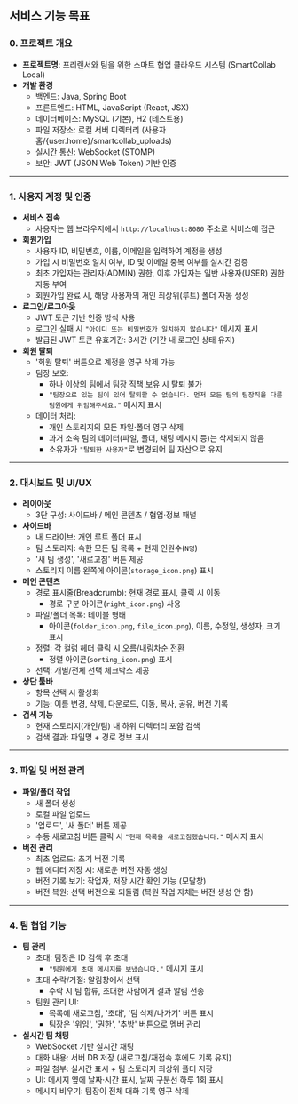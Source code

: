 ## 서비스 기능 목표

### 0. 프로젝트 개요
- **프로젝트명**: 프리랜서와 팀을 위한 스마트 협업 클라우드 시스템 (SmartCollab Local)
- **개발 환경**
  - 백엔드: Java, Spring Boot
  - 프론트엔드: HTML, JavaScript (React, JSX)
  - 데이터베이스: MySQL (기본), H2 (테스트용)
  - 파일 저장소: 로컬 서버 디렉터리 (사용자 홈/{user.home}/smartcollab_uploads)
  - 실시간 통신: WebSocket (STOMP)
  - 보안: JWT (JSON Web Token) 기반 인증

---

### 1. 사용자 계정 및 인증
- **서비스 접속**
  - 사용자는 웹 브라우저에서 `http://localhost:8080` 주소로 서비스에 접근
- **회원가입**
  - 사용자 ID, 비밀번호, 이름, 이메일을 입력하여 계정을 생성
  - 가입 시 비밀번호 일치 여부, ID 및 이메일 중복 여부를 실시간 검증
  - 최초 가입자는 관리자(ADMIN) 권한, 이후 가입자는 일반 사용자(USER) 권한 자동 부여
  - 회원가입 완료 시, 해당 사용자의 개인 최상위(루트) 폴더 자동 생성
- **로그인/로그아웃**
  - JWT 토큰 기반 인증 방식 사용
  - 로그인 실패 시 `"아이디 또는 비밀번호가 일치하지 않습니다"` 메시지 표시
  - 발급된 JWT 토큰 유효기간: 3시간 (기간 내 로그인 상태 유지)
- **회원 탈퇴**
  - '회원 탈퇴' 버튼으로 계정을 영구 삭제 가능
  - 팀장 보호:
    - 하나 이상의 팀에서 팀장 직책 보유 시 탈퇴 불가
    - `"팀장으로 있는 팀이 있어 탈퇴할 수 없습니다. 먼저 모든 팀의 팀장직을 다른 팀원에게 위임해주세요."` 메시지 표시
  - 데이터 처리:
    - 개인 스토리지의 모든 파일·폴더 영구 삭제
    - 과거 소속 팀의 데이터(파일, 폴더, 채팅 메시지 등)는 삭제되지 않음
    - 소유자가 `"탈퇴한 사용자"`로 변경되어 팀 자산으로 유지

---

### 2. 대시보드 및 UI/UX
- **레이아웃**
  - 3단 구성: 사이드바 / 메인 콘텐츠 / 협업·정보 패널
- **사이드바**
  - 내 드라이브: 개인 루트 폴더 표시
  - 팀 스토리지: 속한 모든 팀 목록 + 현재 인원수(`N명`)
  - '새 팀 생성', '새로고침' 버튼 제공
  - 스토리지 이름 왼쪽에 아이콘(`storage_icon.png`) 표시
- **메인 콘텐츠**
  - 경로 표시줄(Breadcrumb): 현재 경로 표시, 클릭 시 이동
    - 경로 구분 아이콘(`right_icon.png`) 사용
  - 파일/폴더 목록: 테이블 형태
    - 아이콘(`folder_icon.png`, `file_icon.png`), 이름, 수정일, 생성자, 크기 표시
  - 정렬: 각 컬럼 헤더 클릭 시 오름/내림차순 전환
    - 정렬 아이콘(`sorting_icon.png`) 표시
  - 선택: 개별/전체 선택 체크박스 제공
- **상단 툴바**
  - 항목 선택 시 활성화
  - 기능: 이름 변경, 삭제, 다운로드, 이동, 복사, 공유, 버전 기록
- **검색 기능**
  - 현재 스토리지(개인/팀) 내 하위 디렉터리 포함 검색
  - 검색 결과: 파일명 + 경로 정보 표시

---

### 3. 파일 및 버전 관리
- **파일/폴더 작업**
  - 새 폴더 생성
  - 로컬 파일 업로드
  - '업로드', '새 폴더' 버튼 제공
  - 수동 새로고침 버튼 클릭 시 `"현재 목록을 새로고침했습니다."` 메시지 표시
- **버전 관리**
  - 최초 업로드: 초기 버전 기록
  - 웹 에디터 저장 시: 새로운 버전 자동 생성
  - 버전 기록 보기: 작업자, 저장 시간 확인 가능 (모달창)
  - 버전 복원: 선택 버전으로 되돌림 (복원 작업 자체는 버전 생성 안 함)

---

### 4. 팀 협업 기능
- **팀 관리**
  - 초대: 팀장은 ID 검색 후 초대
    - `"팀원에게 초대 메시지를 보냈습니다."` 메시지 표시
  - 초대 수락/거절: 알림창에서 선택
    - 수락 시 팀 합류, 초대한 사람에게 결과 알림 전송
  - 팀원 관리 UI:
    - 목록에 새로고침, '초대', '팀 삭제/나가기' 버튼 표시
    - 팀장은 '위임', '권한', '추방' 버튼으로 멤버 관리
- **실시간 팀 채팅**
  - WebSocket 기반 실시간 채팅
  - 대화 내용: 서버 DB 저장 (새로고침/재접속 후에도 기록 유지)
  - 파일 첨부: 실시간 표시 + 팀 스토리지 최상위 폴더 저장
  - UI: 메시지 옆에 날짜·시간 표시, 날짜 구분선 하루 1회 표시
  - 메시지 비우기: 팀장이 전체 대화 기록 영구 삭제

